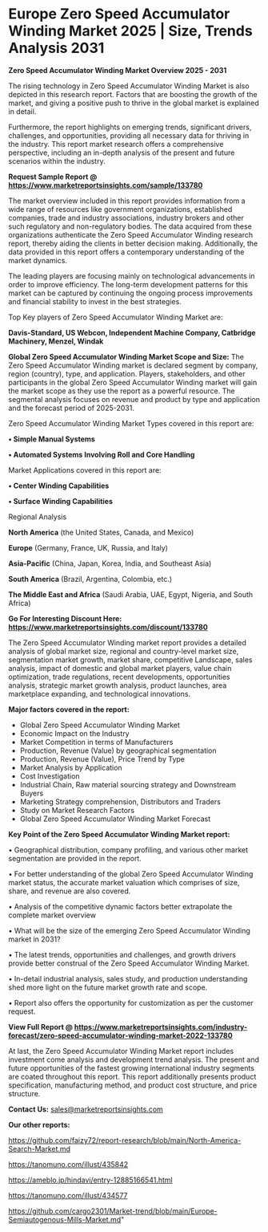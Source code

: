  # Europe Zero Speed Accumulator Winding Market 2025 | Size, Trends Analysis 2031

<Strong> Zero Speed Accumulator Winding Market Overview 2025 - 2031</strong>

The rising technology in Zero Speed Accumulator Winding Market is also depicted in this research report. Factors that are boosting the growth of the market, and giving a positive push to thrive in the global market is explained in detail.

Furthermore, the report highlights on emerging trends, significant drivers, challenges, and opportunities, providing all necessary data for thriving in the industry. This report market research offers a comprehensive perspective, including an in-depth analysis of the present and future scenarios within the industry.

<strong>Request Sample Report @ <a href=https://www.marketreportsinsights.com/sample/133780>https://www.marketreportsinsights.com/sample/133780</a></strong>

The market overview included in this report provides information from a wide range of resources like government organizations, established companies, trade and industry associations, industry brokers and other such regulatory and non-regulatory bodies. The data acquired from these organizations authenticate the Zero Speed Accumulator Winding research report, thereby aiding the clients in better decision making. Additionally, the data provided in this report offers a contemporary understanding of the market dynamics.

The leading players are focusing mainly on technological advancements in order to improve efficiency. The long-term development patterns for this market can be captured by continuing the ongoing process improvements and financial stability to invest in the best strategies.

Top Key players of Zero Speed Accumulator Winding Market are:

<strong>Davis-Standard, US Webcon, Independent Machine Company, Catbridge Machinery, Menzel, Windak</strong>

<strong><b>Global Zero Speed Accumulator Winding Market Scope and Size:</b></strong>
The Zero Speed Accumulator Winding market is declared segment by company, region (country), type, and application. Players, stakeholders, and other participants in the global Zero Speed Accumulator Winding market will gain the market scope as they use the report as a powerful resource. The segmental analysis focuses on revenue and product by type and application and the forecast period of 2025-2031.

Zero Speed Accumulator Winding Market Types covered in this report are:

<strong>• Simple Manual Systems

• Automated Systems Involving Roll and Core Handling</strong>

Market Applications covered in this report are:

<strong>• Center Winding Capabilities

• Surface Winding Capabilities</strong> 

Regional Analysis

<strong>North America</strong> (the United States, Canada, and Mexico)

<strong>Europe</strong> (Germany, France, UK, Russia, and Italy)

<strong>Asia-Pacific</strong> (China, Japan, Korea, India, and Southeast Asia)

<strong>South America</strong> (Brazil, Argentina, Colombia, etc.)

<strong>The Middle East and Africa</strong> (Saudi Arabia, UAE, Egypt, Nigeria, and South Africa)

<strong>Go For Interesting Discount Here: <a href=https://www.marketreportsinsights.com/discount/133780>https://www.marketreportsinsights.com/discount/133780</a></strong>

The Zero Speed Accumulator Winding market report provides a detailed analysis of global market size, regional and country-level market size, segmentation market growth, market share, competitive Landscape, sales analysis, impact of domestic and global market players, value chain optimization, trade regulations, recent developments, opportunities analysis, strategic market growth analysis, product launches, area marketplace expanding, and technological innovations.

<strong><b>Major factors covered in the report:</b></strong>
<ul>
  <li>Global Zero Speed Accumulator Winding Market </li>
  <li>Economic Impact on the Industry</li>
  <li>Market Competition in terms of Manufacturers</li>
  <li>Production, Revenue (Value) by geographical segmentation</li>
  <li>Production, Revenue (Value), Price Trend by Type</li>
  <li>Market Analysis by Application</li>
  <li>Cost Investigation</li>
  <li>Industrial Chain, Raw material sourcing strategy and Downstream Buyers</li>
  <li>Marketing Strategy comprehension, Distributors and Traders</li>
  <li>Study on Market Research Factors</li>
  <li>Global Zero Speed Accumulator Winding Market Forecast</li>
</ul>

<strong><b>Key Point of the Zero Speed Accumulator Winding Market report:</b></strong>

• Geographical distribution, company profiling, and various other market segmentation are provided in the report.

• For better understanding of the global Zero Speed Accumulator Winding market status, the accurate market valuation which comprises of size, share, and revenue are also covered.

• Analysis of the competitive dynamic factors better extrapolate the complete market overview

• What will be the size of the emerging Zero Speed Accumulator Winding market in 2031?

• The latest trends, opportunities and challenges, and growth drivers provide better construal of the Zero Speed Accumulator Winding Market.

• In-detail industrial analysis, sales study, and production understanding shed more light on the future market growth rate and scope.

• Report also offers the opportunity for customization as per the customer request.

<strong><b>View Full Report @ <a href=https://www.marketreportsinsights.com/industry-forecast/zero-speed-accumulator-winding-market-2022-133780>https://www.marketreportsinsights.com/industry-forecast/zero-speed-accumulator-winding-market-2022-133780</a></b></strong>


At last, the Zero Speed Accumulator Winding Market report includes investment come analysis and development trend analysis. The present and future opportunities of the fastest growing international industry segments are coated throughout this report. This report additionally presents product specification, manufacturing method, and product cost structure, and price structure.

<strong>Contact Us:</strong>
sales@marketreportsinsights.com

<strong>Our other reports:</strong>

<a href=https://github.com/faizy72/report-research/blob/main/North-America-Search-Market.md>https://github.com/faizy72/report-research/blob/main/North-America-Search-Market.md</a>

<a href=https://tanomuno.com/illust/435842>https://tanomuno.com/illust/435842</a>

<a href=https://ameblo.jp/hindavi/entry-12885166541.html>https://ameblo.jp/hindavi/entry-12885166541.html</a>

<a href=https://tanomuno.com/illust/434577>https://tanomuno.com/illust/434577</a>

<a href=https://github.com/cargo2301/Market-trend/blob/main/Europe-Semiautogenous-Mills-Market.md>https://github.com/cargo2301/Market-trend/blob/main/Europe-Semiautogenous-Mills-Market.md</a>"
